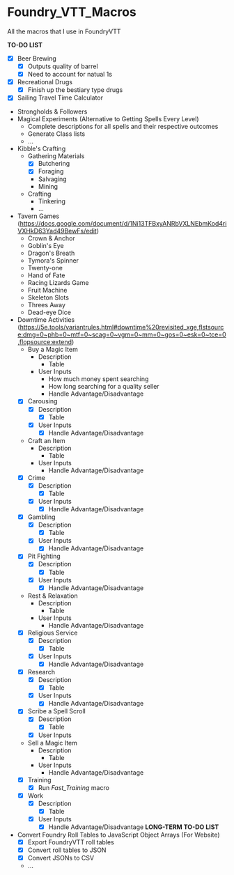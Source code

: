 # Foundry_VTT_Macros
All the macros that I use in FoundryVTT

**TO-DO LIST**
* [x] Beer Brewing
   * [x] Outputs quality of barrel
   * [x] Need to account for natual 1s
* [x] Recreational Drugs
    * [x] Finish up the bestiary type drugs
* [x] Sailing Travel Time Calculator
* Strongholds & Followers
* Magical Experiments (Alternative to Getting Spells Every Level)
    * Complete descriptions for all spells and their respective outcomes
    * Generate Class lists
    * ...
* Kibble's Crafting
    * Gathering Materials
        * [x] Butchering
        * [x] Foraging
        * Salvaging
        * Mining
    * Crafting
        * Tinkering
        * ...
* Tavern Games (https://docs.google.com/document/d/1Ni13TFBxyANRbVXLNEbmKod4riVXHkD63Yad49BewFs/edit)
    * Crown & Anchor
    * Goblin's Eye
    * Dragon's Breath
    * Tymora's Spinner
    * Twenty-one
    * Hand of Fate
    * Racing Lizards Game
    * Fruit Machine
    * Skeleton Slots
    * Threes Away
    * Dead-eye Dice
* Downtime Activities (https://5e.tools/variantrules.html#downtime%20revisited_xge,flstsource:dmg=0~phb=0~mtf=0~scag=0~vgm=0~mm=0~gos=0~esk=0~tce=0,flopsource:extend)
    * Buy a Magic Item
        * Description
            * Table
        * User Inputs
            * How much money spent searching
            * How long searching for a quality seller
            * Handle Advantage/Disadvantage
    * [x] Carousing
        * [x] Description
            * [x] Table
        * [x] User Inputs
            * [x] Handle Advantage/Disadvantage
    * Craft an Item
        * Description
            * Table
        * User Inputs
            * Handle Advantage/Disadvantage
    * [x] Crime
        * [x] Description
            * [x] Table
        * [x] User Inputs
            * [x] Handle Advantage/Disadvantage
    * [x] Gambling
        * [x] Description
            * [x] Table
        * [x] User Inputs
            * [x] Handle Advantage/Disadvantage
    * [x] Pit Fighting
        * [x] Description
            * [x] Table
        * [x] User Inputs
            * [x] Handle Advantage/Disadvantage
    * Rest & Relaxation
        * Description
            * Table
        * User Inputs
            * Handle Advantage/Disadvantage
    * [x] Religious Service
        * [x] Description
            * [x] Table
        * [x] User Inputs
            * [x] Handle Advantage/Disadvantage
    * [x] Research
        * [x] Description
            * [x] Table
        * [x] User Inputs
            * [x] Handle Advantage/Disadvantage
    * [x] Scribe a Spell Scroll
        * [x] Description
            * [x] Table
        * [x] User Inputs
    * Sell a Magic Item
        * Description
            * Table
        * User Inputs
            * Handle Advantage/Disadvantage
    * [x] Training
        * [x] Run *Fast_Training* macro
    * [x] Work
        * [x] Description
            * [x] Table
        * [x] User Inputs
            * [x] Handle Advantage/Disadvantage
**LONG-TERM TO-DO LIST**
* Convert Foundry Roll Tables to JavaScript Object Arrays (For Website)
  * [x] Export FoundryVTT roll tables
  * [x] Convert roll tables to JSON
  * [x] Convert JSONs to CSV
  * ...
